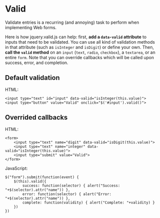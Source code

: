 Valid
=====

Validate entries is a recurring (and annoying) task to perform when implementing Web forms.

Here is how jquery.valid.js can help: first, **add a `data-valid` attribute** to inputs that need to be validated. You can use all kind of validation methods in that attribute (such as `isInteger` and `isDigit`) or define your own. Then, **call the `valid` method** on an `input` (`text`, `radio`, `checkbox`), a `textarea`, or an entire `form`. Note that you can override callbacks which will be called upon success, error, and completion.

Default validation
------------------

HTML:

	<input type="text" id="input" data-valid="isInteger(this.value)">
	<input type="button" value="Valid" onclick="$('#input').valid()">
	
Overrided callbacks
-------------------

HTML:

	<form>
		<input type="text" name="digit" data-valid="isDigit(this.value)">
		<input type="text" name="integer" data-valid="isInteger(this.value)">
		<input type="submit" value="Valid">
	</form>

JavaScript:

	$("form").submit(function(event) {
		$(this).valid({
			success: function(selector) { alert("Success: "+$(selector).attr("name")) },
			error: function(selector) { alert("Error: "+$(selector).attr("name")) },
			complete: function(validity) { alert("Complete: "+validity) }
		})
	})